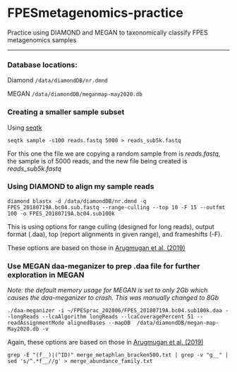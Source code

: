 # FPESmetagenomics-practice
Practice using DIAMOND and MEGAN to taxonomically classify FPES metagenomics samples

---

### Database locations:

Diamond `/data/diamondDB/nr.dmnd`

MEGAN `/data/diamondDB/meganmap-may2020.db`

### Creating a smaller sample subset

Using [seqtk](https://github.com/lh3/seqtk)

`seqtk sample -s100 reads.fastq 5000 > reads_sub5k.fastq`

For this one the file we are copying a random sample from is *reads.fastq*, the sample is of 5000 reads, and the new file being created is *reads_sub5k.fastq*


### Using DIAMOND to align my sample reads

```
diamond blastx -d /data/diamondDB/nr.dmnd -q FPES_20180719A.bc04.sub.fastq --range-culling --top 10 -F 15 --outfmt 100 -o FPES_20180719A.bc04.sub100k 
```

This is using options for range culling (designed for long reads), output format (.daa), top (report alignments in given range), and frameshifts (-F).

These options are based on those in [Arugmugan et al. (2019)](https://doi.org/10.1186/s40168-019-0665-y)


### Use MEGAN daa-meganizer to prep .daa file for further exploration in MEGAN

*Note: the default memory usage for MEGAN is set to only 2Gb which causes the daa-meganizer to crash. This was manually changed to 8Gb*

```
./daa-meganizer -i ~/FPESprac_202006/FPES_20180719A.bc04.sub100k.daa --longReads --lcaAlgorithm longReads --lcaCoveragePercent 51 --readAssignmentMode alignedBases --mapDB  /data/diamondDB/megan-map-May2020.db -v
```

Again, these options are based on those in [Arugmugan et al. (2019)](https://doi.org/10.1186/s40168-019-0665-y)



```
grep -E "(f__)|(^ID)" merge_metaphlan_bracken500.txt | grep -v "g__" | sed 's/^.*f__//g' > merge_abundance_family.txt
```
